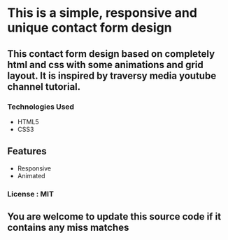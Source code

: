# This is a simple, responsive and unique contact form design

## This contact form design based on completely html and css with some animations and grid layout. It is inspired by traversy media youtube channel tutorial.

### Technologies Used
* HTML5
* CSS3

## Features
* Responsive
* Animated

### License : MIT

## You are welcome to update this source code if it contains any miss matches
